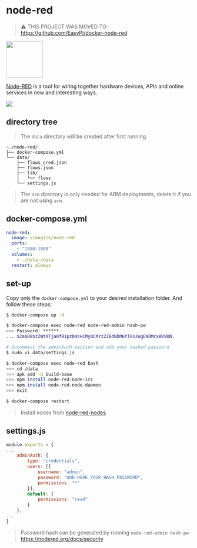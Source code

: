 node-red
========

> :warning: THIS PROJECT WAS MOVED TO: https://github.com/EasyPi/docker-node-red

<img src="https://nodered.org/about/resources/media/node-red-icon-2.png" width="100">

[Node-RED][1] is a tool for wiring together hardware devices, APIs and online
services in new and interesting ways.

![](screenshot.png)

## directory tree
> The `data` directory will be created after first running.

```
~./node-red/
├── docker-compose.yml
└── data/
    ├── flows_cred.json
    ├── flows.json
    ├── lib/
    │   └── flows
    └── settings.js
```
> The `arm` directory is only needed for ARM deployments, delete it if
> you are not using `arm`.

## docker-compose.yml

```yaml
node-red:
  image: vimagick/node-red
  ports:
    - "1880:1880"
  volumes:
    - ./data:/data
  restart: always
```

## set-up

Copy only the `docker-compose.yml` to your desired installation folder.
And follow these steps:

```bash
$ docker-compose up -d

$ docker-compose exec node-red node-red-admin hash-pw
>>> Password: ******
... $2a$08$zZWtXTja0fB1pzD4sHCMyOCMYz2Z6dNbM6tl8sJogENOMcxWV9DN.

# Uncomment the adminAuth section and add your hashed password
$ sudo vi data/settings.js

$ docker-compose exec node-red bash
>>> cd /data
>>> apk add -U build-base
>>> npm install node-red-node-irc
>>> npm install node-red-node-daemon
>>> exit

$ docker-compose restart
```

> Install nodes from [node-red-nodes](https://github.com/node-red/node-red-nodes).

[1]: http://nodered.org/

## settings.js

```javascript
module.exports = {
...
    adminAuth: {
        type: "credentials",
        users: [{
            username: "admin",
            password: "ADD_HERE_YOUR_HASH_PASSWORD",
            permissions: "*"
        }],
        default: {
            permissions: "read"
        }
    },
...
}
```

> Password hash can be generated by running `node-red-admin hash-pw`
> <https://nodered.org/docs/security>
